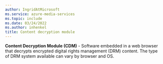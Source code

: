 ```yaml
---
author: IngridAtMicrosoft
ms.service: azure-media-services
ms.topic: include
ms.date: 03/24/2022
ms.author: inhenkel
title: Content decryption module
---
```


**Content Decryption Module (CDM)** - Software embedded in a web browser that decrypts encrypted digital rights management (DRM) content. The type of DRM system available can vary by browser and OS.
